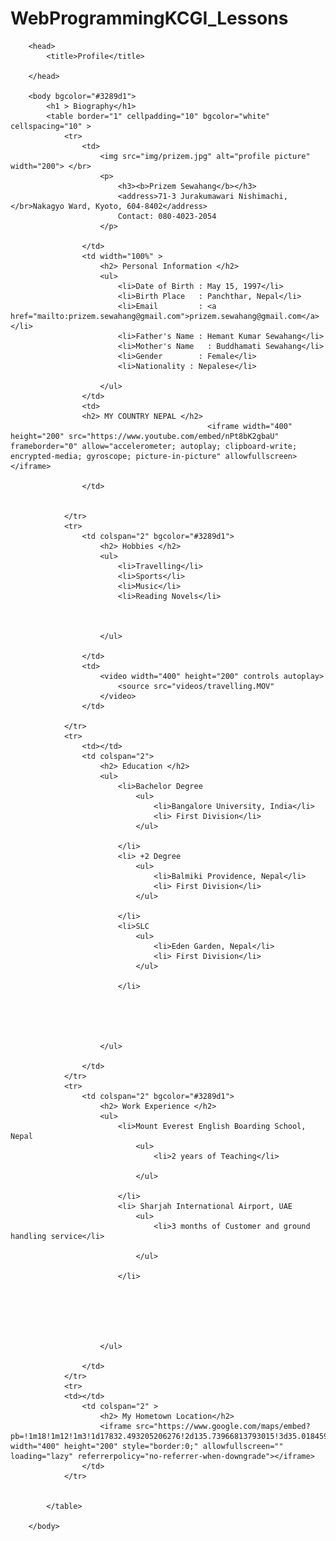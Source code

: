 # WebProgrammingKCGI_Lessons
<!DOCTYPE html>
		<head>
			<title>Profile</title>
			
		</head>
		
		<body bgcolor="#3289d1">
			<h1 > Biography</h1>
			<table border="1" cellpadding="10" bgcolor="white" cellspacing="10" >
				<tr>
					<td>
						<img src="img/prizem.jpg" alt="profile picture" width="200"> </br>
						<p>
							<h3><b>Prizem Sewahang</b></h3>
							<address>71-3 Jurakumawari Nishimachi,</br>Nakagyo Ward, Kyoto, 604-8402</address>
							Contact: 080-4023-2054
						</p>
						
					</td>
					<td width="100%" >
						<h2> Personal Information </h2>
						<ul>
							<li>Date of Birth : May 15, 1997</li>
							<li>Birth Place   : Panchthar, Nepal</li>
							<li>Email 		  : <a href="mailto:prizem.sewahang@gmail.com">prizem.sewahang@gmail.com</a></li>
							<li>Father's Name : Hemant Kumar Sewahang</li>
							<li>Mother's Name   : Buddhamati Sewahang</li>
							<li>Gender 		  : Female</li>
							<li>Nationality : Nepalese</li>
							
						</ul>
					</td>
					<td>
					<h2> MY COUNTRY NEPAL </h2>
												<iframe width="400" height="200" src="https://www.youtube.com/embed/nPt8bK2gbaU" frameborder="0" allow="accelerometer; autoplay; clipboard-write; encrypted-media; gyroscope; picture-in-picture" allowfullscreen></iframe>						

					</td>
					
					
				</tr>
				<tr>
					<td colspan="2" bgcolor="#3289d1">
						<h2> Hobbies </h2>
						<ul>
							<li>Travelling</li>
							<li>Sports</li>
							<li>Music</li>
							<li>Reading Novels</li>
							
							
							
						</ul>
						
					</td>
					<td>
						<video width="400" height="200" controls autoplay> 
							<source src="videos/travelling.MOV"
						</video>
					</td>
					
				</tr>
				<tr>
					<td></td>
					<td colspan="2">
						<h2> Education </h2>
						<ul>
							<li>Bachelor Degree 
								<ul>
									<li>Bangalore University, India</li>
									<li> First Division</li>
								</ul>
								
							</li>
							<li> +2 Degree 
								<ul>
									<li>Balmiki Providence, Nepal</li>
									<li> First Division</li>
								</ul>
								
							</li>
							<li>SLC 
								<ul>
									<li>Eden Garden, Nepal</li>
									<li> First Division</li>
								</ul>
								
							</li>
							
							
							
							
							
						</ul>
						
					</td>
				</tr>
				<tr>
					<td colspan="2" bgcolor="#3289d1">	
						<h2> Work Experience </h2>	
						<ul>
							<li>Mount Everest English Boarding School, Nepal 
								<ul>
									<li>2 years of Teaching</li>
									
								</ul>
								
							</li>
							<li> Sharjah International Airport, UAE 
								<ul>
									<li>3 months of Customer and ground handling service</li>
								
								</ul>
								
							</li>
							
							
							
							
							
							
						</ul>
						
					</td>
				</tr>
				<tr>
				<td></td>
					<td colspan="2" >	
						<h2> My Hometown Location</h2>
						<iframe src="https://www.google.com/maps/embed?pb=!1m18!1m12!1m3!1d17832.493205206276!2d135.73966813793015!3d35.01845921795219!2m3!1f0!2f0!3f0!3m2!1i1024!2i768!4f13.1!3m3!1m2!1s0x39e5ba8e3da4456b%3A0x8ce64de98777fd33!2sHarkalal%20Marga%2C%20Birtamode%2057204%2C%20Nepal!5e0!3m2!1sen!2sjp!4v1652683319938!5m2!1sen!2sjp" width="400" height="200" style="border:0;" allowfullscreen="" loading="lazy" referrerpolicy="no-referrer-when-downgrade"></iframe>
					</td>
				</tr>
				
				
			</table>
			
		</body>
</html>
